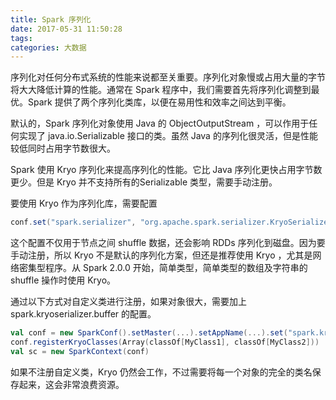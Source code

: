 ```yaml
---
title: Spark 序列化
date: 2017-05-31 11:50:28
tags:
categories: 大数据
---
```


序列化对任何分布式系统的性能来说都至关重要。序列化对象慢或占用大量的字节将大大降低计算的性能。通常在 Spark 程序中，我们需要首先将序列化调整到最优。Spark 提供了两个序列化类库，以便在易用性和效率之间达到平衡。

默认的，Spark 序列化对象使用 Java 的 ObjectOutputStream ，可以作用于任何实现了 java.io.Serializable 接口的类。虽然 Java 的序列化很灵活，但是性能较低同时占用字节数很大。

Spark 使用 Kryo 序列化来提高序列化的性能。它比 Java 序列化更快占用字节数更少。但是 Kryo 并不支持所有的Serializable 类型，需要手动注册。

要使用 Kryo 作为序列化库，需要配置 

```scala
conf.set("spark.serializer", "org.apache.spark.serializer.KryoSerializer")
```

这个配置不仅用于节点之间 shuffle 数据，还会影响 RDDs 序列化到磁盘。因为要手动注册，所以 Kryo 不是默认的序列化方案，但还是推荐使用 Kryo ，尤其是网络密集型程序。从 Spark 2.0.0 开始，简单类型，简单类型的数组及字符串的 shuffle 操作时使用 Kryo。

通过以下方式对自定义类进行注册，如果对象很大，需要加上 spark.kryoserializer.buffer 的配置。

```scala
val conf = new SparkConf().setMaster(...).setAppName(...).set("spark.kryoserializer.buffer", "64m")
conf.registerKryoClasses(Array(classOf[MyClass1], classOf[MyClass2]))
val sc = new SparkContext(conf)
```

如果不注册自定义类，Kryo 仍然会工作，不过需要将每一个对象的完全的类名保存起来，这会非常浪费资源。



